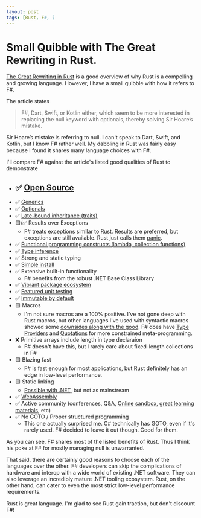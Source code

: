 ```yaml
---
layout: post
tags: [Rust, F#, ]
---
```


# Small Quibble with The Great Rewriting in Rust.
[The Great Rewriting in Rust](https://deprogrammaticaipsum.com/the-great-rewriting-in-rust/) is a good overview of why Rust is a compelling and growing language.
However, I have a small quibble with how it refers to F#.

The article states
> F#, Dart, Swift, or Kotlin either, which seem to be more interested in replacing the null keyword with optionals, thereby solving Sir Hoare’s mistake.

Sir Hoare’s mistake is referring to null. I can't speak to Dart, Swift, and Kotlin, but I know F# rather well. My dabbling in Rust was fairly easy because I found it shares many language choices with F#.

I'll compare F# against the article's listed good qualities of Rust to demonstrate

- ✅ [Open Source](https://github.com/dotnet/fsharp)
  - 
- ✅ [Generics](https://fsharpforfunandprofit.com/posts/completeness-anything-csharp-can-do/#generics)
- ✅ [Optionals](https://fsharpforfunandprofit.com/posts/the-option-type/)
- ✅ [Late-bound inheritance (traits)](TODO)
- 🟨/✅ Results over Exceptions
  - F# treats exceptions similar to Rust. Results are preferred, but exceptions are still available. Rust just calls them [panic](https://doc.rust-lang.org/std/macro.panic.html).
- ✅ [Functional programming constructs (lambda, collection functions)](https://docs.microsoft.com/en-us/dotnet/fsharp/tutorials/functional-programming-concept)
- ✅ [Type inference](https://fsharpforfunandprofit.com/posts/conciseness-type-inference/)
- ✅ Strong and static typing
- ✅ [Simple install](https://docs.microsoft.com/en-us/dotnet/core/install/windows?tabs=net60)
- ✅ Extensive built-in functionality
  - F# benefits from the robust .NET Base Class Library
- ✅ [Vibrant package ecosystem](http://nuget.org/)
- ✅ [Featured unit testing](https://docs.microsoft.com/en-us/dotnet/core/tools/dotnet-test)
- ✅ [Immutable by default](https://docs.microsoft.com/en-us/dotnet/fsharp/tutorials/functional-programming-concepts#immutability)
- 🟨 Macros
  - I'm not sure macros are a 100% positive. I've not gone deep with Rust macros, but other languages I've used with syntactic macros showed some [downsides along with the good](../_posts/2021-09-17-Macros-not-a-clear-win.md). F# does have [Type Providers](https://docs.microsoft.com/en-us/dotnet/fsharp/tutorials/type-providers/) and [Quotations](https://docs.microsoft.com/en-us/dotnet/fsharp/language-reference/code-quotations) for more constrained meta-programming.
- ❌ Primitive arrays include length in type declaraion
  - F# doesn't have this, but I rarely care about fixed-length collections in F#
- 🟨 Blazing fast
  - F# is fast enough for most applications, but Rust definitely has an edge in low-level performance.
- 🟨 Static linking
  - [Possible with .NET](https://stackoverflow.com/questions/1868449/static-linking-of-libraries-created-on-c-sharp-net), but not as mainstream
- ✅ [WebAssembly](https://fsbolero.io/)
- ✅ Active community (conferences, Q&A, [Online sandbox](https://try.fsharp.org/), [great learning materials](https://fsharpforfunandprofit.com/), etc)
- ✅ No GOTO / Proper structured programming
  - This one actually surprised me. C# technically has GOTO, even if it's rarely used. F# decided to leave it out though. Good for them.


As you can see, F# shares most of the listed benefits of Rust. Thus I think his poke at F# for mostly managing null is unwarranted.

That said, there are certainly good reasons to choose each of the languages over the other. F# developers can skip the complications of hardware and interop with a wide world of existing .NET software. They can also leverage an incredibly mature .NET tooling ecosystem. Rust, on the other hand, can cater to even the most strict low-level performance requirements.

Rust is great language. I'm glad to see Rust gain traction, but don't discount F#!